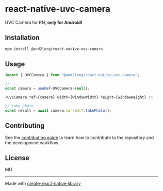 # react-native-uvc-camera

UVC Camera for RN, **only for Android!**

## Installation

```sh
npm install @and2long/react-native-uvc-camera
```

## Usage

```ts
import { UVCCamera } from "@and2long/react-native-uvc-camera";

// ...
const camera = useRef<UVCCamera>(null);

<UVCCamera ref={camera} width={windowWidth} height={windowHeight} />

// take photo
const result = await camera.current?.takePhoto();
```

## Contributing

See the [contributing guide](CONTRIBUTING.md) to learn how to contribute to the repository and the development workflow.

## License

MIT

---

Made with [create-react-native-library](https://github.com/callstack/react-native-builder-bob)
